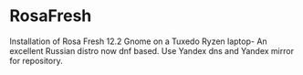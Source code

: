 # RosaFresh
Installation of Rosa Fresh 12.2 Gnome on a Tuxedo Ryzen laptop-
An excellent Russian distro now dnf based.
Use Yandex dns and Yandex mirror for repository.
